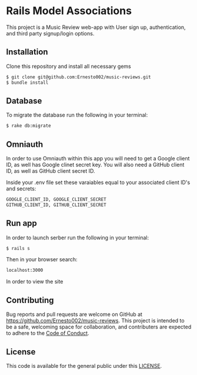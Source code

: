 # Rails Model Associations

This project is a Music Review web-app with User sign up, authentication, and third party signup/login options.

## Installation

Clone this repository and install all necessary gems

```bash
$ git clone git@github.com:Ernesto002/music-reviews.git
$ bundle install
```

## Database

To migrate the database run the following in your terminal:

```bash
$ rake db:migrate
```

## Omniauth

In order to use Omniauth within this app you will need to get a Google client ID, as well has Google clinet secret key.
You will also need a GitHub client ID, as well as GitHub client secret ID.

Inside your .env file set these varaiables equal to your associated client ID's and secrets:

```bash 
GOOGLE_CLIENT_ID, GOOGLE_CLIENT_SECRET
GITHUB_CLIENT_ID, GITHUB_CLIENT_SECRET
```

## Run app

In order to launch serber run the following in your terminal:

```bash
$ rails s
```

Then in your browser search:

```bash
localhost:3000
```

In order to view the site

## Contributing

Bug reports and pull requests are welcome on GitHub at https://github.com/Ernesto002/music-reviews. This project is intended to be a safe, welcoming space for collaboration, and contributers are expected to adhere to the [Code of Conduct](https://github.com/Ernesto002/music-reviews/blob/master/CODE_OF_CONDUCT.MD).

## License 

This code is available for the general public under this [LICENSE](https://github.com/Ernesto002/music-reviews/blob/master/LICENSE.md).